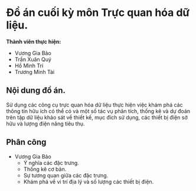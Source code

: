 # Đồ án cuối kỳ môn Trực quan hóa dữ liệu.
**Thành viên thực hiện:**
- Vương Gia Bảo
- Trần Xuân Quý
- Hồ Minh Trí
- Trương Minh Tài

## Nội dung đồ án.
<p align="justified">
Sử dụng các công cụ trực quan hóa dữ liệu thực hiện việc khám phá các thông tin hữu ích có thể có và một số tác vụ phân tích, thống kê và dự đoán trên tập dữ liệu khảo sát về thiết kế, mục đích sử dụng, các thiết bị điện sở hữu và lượng điện năng tiêu thụ.
</p>

## Phân công
- Vương Gia Bảo
	- Ý nghĩa các đặc trưng.
	- Thống kê cơ bản.
	- Sự tương quan giữa các đặc trưng.
	- Khám phá về vi trí địa lý và số lượng các thiết bị điện.
